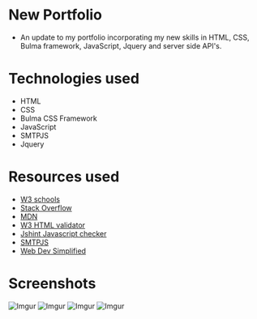 # New Portfolio

- An update to my portfolio incorporating my new skills in HTML, CSS, Bulma framework, JavaScript, Jquery and server side API's.

# Technologies used

- HTML
- CSS
- Bulma CSS Framework
- JavaScript
- SMTPJS
- Jquery

# Resources used

- [W3 schools](https://www.w3schools.com/)
- [Stack Overflow](https://stackoverflow.com/)
- [MDN](https://developer.mozilla.org/en-US/docs/Web/JavaScript)
- [W3 HTML validator](https://validator.w3.org/nu/)
- [Jshint Javascript checker](https://jshint.com/)
- [SMTPJS](https://www.smtpjs.com/)
- [Web Dev Simplified](https://www.youtube.com/channel/UCFbNIlppjAuEX4znoulh0Cw)

# Screenshots

![Imgur](https://i.imgur.com/tLjcpd4.png)
![Imgur](https://i.imgur.com/ambRDPz.png)
![Imgur](https://i.imgur.com/4rABjSj.png)
![Imgur](https://i.imgur.com/c0wKIe1.png)